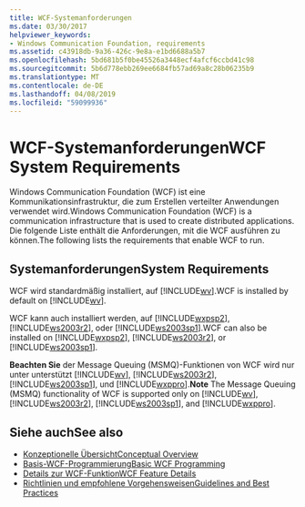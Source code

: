 ```yaml
---
title: WCF-Systemanforderungen
ms.date: 03/30/2017
helpviewer_keywords:
- Windows Communication Foundation, requirements
ms.assetid: c43918db-9a36-426c-9e8a-e1bd6688a5b7
ms.openlocfilehash: 5bd681b5f0be45526a3448ecf4afcf6ccbd41c98
ms.sourcegitcommit: 5b6d778ebb269ee6684fb57ad69a8c28b06235b9
ms.translationtype: MT
ms.contentlocale: de-DE
ms.lasthandoff: 04/08/2019
ms.locfileid: "59099936"
---
```

# <a name="wcf-system-requirements"></a><span data-ttu-id="76bee-102">WCF-Systemanforderungen</span><span class="sxs-lookup"><span data-stu-id="76bee-102">WCF System Requirements</span></span>
<span data-ttu-id="76bee-103">Windows Communication Foundation (WCF) ist eine Kommunikationsinfrastruktur, die zum Erstellen verteilter Anwendungen verwendet wird.</span><span class="sxs-lookup"><span data-stu-id="76bee-103">Windows Communication Foundation (WCF) is a communication infrastructure that is used to create distributed applications.</span></span> <span data-ttu-id="76bee-104">Die folgende Liste enthält die Anforderungen, mit die WCF ausführen zu können.</span><span class="sxs-lookup"><span data-stu-id="76bee-104">The following lists the requirements that enable WCF to run.</span></span>  
  
## <a name="system-requirements"></a><span data-ttu-id="76bee-105">Systemanforderungen</span><span class="sxs-lookup"><span data-stu-id="76bee-105">System Requirements</span></span>  
 <span data-ttu-id="76bee-106">WCF wird standardmäßig installiert, auf [!INCLUDE[wv](../../../includes/wv-md.md)].</span><span class="sxs-lookup"><span data-stu-id="76bee-106">WCF is installed by default on [!INCLUDE[wv](../../../includes/wv-md.md)].</span></span>  
  
 <span data-ttu-id="76bee-107">WCF kann auch installiert werden, auf [!INCLUDE[wxpsp2](../../../includes/wxpsp2-md.md)], [!INCLUDE[ws2003r2](../../../includes/ws2003r2-md.md)], oder [!INCLUDE[ws2003sp1](../../../includes/ws2003sp1-md.md)].</span><span class="sxs-lookup"><span data-stu-id="76bee-107">WCF can also be installed on [!INCLUDE[wxpsp2](../../../includes/wxpsp2-md.md)], [!INCLUDE[ws2003r2](../../../includes/ws2003r2-md.md)], or [!INCLUDE[ws2003sp1](../../../includes/ws2003sp1-md.md)].</span></span>  
  
 <span data-ttu-id="76bee-108">**Beachten Sie** der Message Queuing (MSMQ)-Funktionen von WCF wird nur unter unterstützt [!INCLUDE[wv](../../../includes/wv-md.md)], [!INCLUDE[ws2003r2](../../../includes/ws2003r2-md.md)], [!INCLUDE[ws2003sp1](../../../includes/ws2003sp1-md.md)], und [!INCLUDE[wxppro](../../../includes/wxppro-md.md)].</span><span class="sxs-lookup"><span data-stu-id="76bee-108">**Note** The Message Queuing (MSMQ) functionality of WCF is supported only on [!INCLUDE[wv](../../../includes/wv-md.md)], [!INCLUDE[ws2003r2](../../../includes/ws2003r2-md.md)], [!INCLUDE[ws2003sp1](../../../includes/ws2003sp1-md.md)], and [!INCLUDE[wxppro](../../../includes/wxppro-md.md)].</span></span>  
  
## <a name="see-also"></a><span data-ttu-id="76bee-109">Siehe auch</span><span class="sxs-lookup"><span data-stu-id="76bee-109">See also</span></span>

- [<span data-ttu-id="76bee-110">Konzeptionelle Übersicht</span><span class="sxs-lookup"><span data-stu-id="76bee-110">Conceptual Overview</span></span>](../../../docs/framework/wcf/conceptual-overview.md)
- [<span data-ttu-id="76bee-111">Basis-WCF-Programmierung</span><span class="sxs-lookup"><span data-stu-id="76bee-111">Basic WCF Programming</span></span>](../../../docs/framework/wcf/basic-wcf-programming.md)
- [<span data-ttu-id="76bee-112">Details zur WCF-Funktion</span><span class="sxs-lookup"><span data-stu-id="76bee-112">WCF Feature Details</span></span>](../../../docs/framework/wcf/feature-details/index.md)
- [<span data-ttu-id="76bee-113">Richtlinien und empfohlene Vorgehensweisen</span><span class="sxs-lookup"><span data-stu-id="76bee-113">Guidelines and Best Practices</span></span>](../../../docs/framework/wcf/guidelines-and-best-practices.md)
